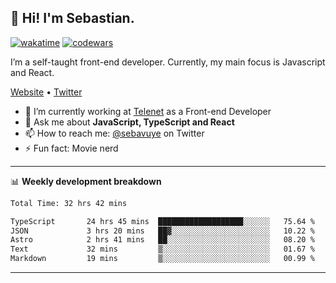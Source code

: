 ## 👋 Hi! I'm Sebastian.

[![wakatime](https://wakatime.com/badge/user/df0036c6-328a-4a39-be9b-e49417ed22a1.svg)](https://wakatime.com/@df0036c6-328a-4a39-be9b-e49417ed22a1)
[![codewars](https://www.codewars.com/users/sebavuye/badges/small)](https://www.codewars.com/users/sebavuye)

I’m a self-taught front-end developer. Currently, my main focus is Javascript and React.

[Website](https://sebastianvuye.be) • [Twitter](https://twitter.com/sebavuye)

- 🔭 I’m currently working at [Telenet](https://telenet.be/) as a Front-end Developer
- 💬 Ask me about **JavaScript, TypeScript and React**
- 📫 How to reach me: [@sebavuye](https://twitter.com/sebavuye) on Twitter
- ⚡ Fun fact: Movie nerd

-------

📊 **Weekly development breakdown**

<!--START_SECTION:waka-->

```txt
Total Time: 32 hrs 42 mins

TypeScript       24 hrs 45 mins  ███████████████████░░░░░░   75.64 %
JSON             3 hrs 20 mins   ██▓░░░░░░░░░░░░░░░░░░░░░░   10.22 %
Astro            2 hrs 41 mins   ██░░░░░░░░░░░░░░░░░░░░░░░   08.20 %
Text             32 mins         ▒░░░░░░░░░░░░░░░░░░░░░░░░   01.67 %
Markdown         19 mins         ▒░░░░░░░░░░░░░░░░░░░░░░░░   00.99 %
```

<!--END_SECTION:waka-->
-------
